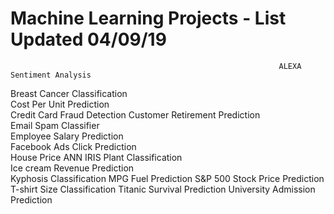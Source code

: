 # Machine Learning Projects - List Updated 04/09/19
																ALEXA Sentiment Analysis	
Breast Cancer Classification	
	Cost Per Unit Prediction	
	Credit Card Fraud Detection	
	Customer Retirement Prediction	
	Email Spam Classifier	
	Employee Salary Prediction	
	Facebook Ads Click Prediction	
	House Price ANN	
	IRIS Plant Classification	
	Ice cream Revenue Prediction	
	Kyphosis Classification	
	MPG Fuel Prediction	
	S&P 500 Stock Price Prediction	
	T-shirt Size Classification	
	Titanic Survival Prediction	
	University Admission Prediction
